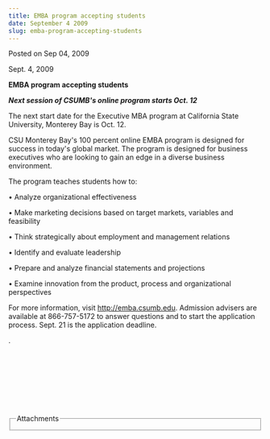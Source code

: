 ```yaml
---
title: EMBA program accepting students
date: September 4 2009
slug: emba-program-accepting-students
---
```





<span class="date">Posted on Sep 04, 2009    </span>
<p>Sept. 4, 2009</p>
<strong>EMBA program accepting students</strong>
<p><strong><em>Next session of CSUMB&apos;s online program starts Oct.
12<br/></em></strong></p>
<p>The next start date for the Executive MBA program at California
State University, Monterey Bay is Oct. 12.</p>
<p>CSU Monterey Bay&apos;s 100 percent online EMBA program is designed
for success in today&apos;s global market. The program is designed for
business executives who are looking to gain an edge in a diverse
business environment.</p>
<p>The program teaches students how to:</p>
<p>&#x2022; Analyze organizational effectiveness</p>
<p>&#x2022; Make marketing decisions based on target markets, variables
and feasibility</p>
<p>&#x2022; Think strategically about employment and management
relations</p>
<p>&#x2022; Identify and evaluate leadership</p>
<p>&#x2022; Prepare and analyze financial statements and projections</p>
<p>&#x2022; Examine innovation from the product, process and
organizational perspectives</p>
<p>For more information, visit <a href="http://emba.csumb.edu/" rel="nofollow">http://emba.csumb.edu</a>. Admission advisers are
available at 866-757-5172 to answer questions and to start the
application process. Sept. 21 is the application deadline.</p>
<p>.</p>
<p>&#xA0;</p>
<p>&#xA0;</p>
<p><strong>&#xA0;&#xA0;</strong></p>
<p>&#xA0;</p>
<fieldset class="fieldgroup group-attachments">
<legend>Attachments</legend>
<div class="field field-type-emvideo field-field-attach-video">
<div class="field-items">
<div class="field-item odd">
<div class="emvideo emvideo-video emvideo-"/>
</div>
</div>
</div>
</fieldset>





